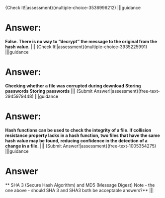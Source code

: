 {Check It!|assessment}(multiple-choice-3536996212)
|||guidance
# Answer: 
**False. There is no way to “decrypt” the message to the original from the hash value.**
|||
{Check It!|assessment}(multiple-choice-3935225991)
|||guidance
# Answer:
**Checking whether a file was corrupted during download**
**Storing passwords**
**Storing passwords**
|||
{Submit Answer!|assessment}(free-text-2945979448)
|||guidance
# Answer:
**Hash functions can be used to check the integrity of a file. If collision resistance property lacks in a hash function, two files that have the same hash value may be found, reducing confidence in the detection of a change in a file.**
|||
{Submit Answer!|assessment}(free-text-1005354275)
|||guidance
# Answer
** SHA 3 (Secure Hash Algorithm) and MD5 (Message Digest)
Note - the one above - should SHA 3 and SHA3 both be acceptable answers?**
|||
